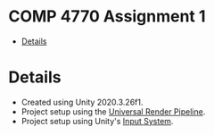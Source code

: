 ﻿# COMP 4770 Assignment 1

- [Details](#details 'Details')

# Details

- Created using Unity 2020.3.26f1.
- Project setup using the [Universal Render Pipeline](https://unity.com/srp/universal-render-pipeline "Universal Render Pipeline").
- Project setup using Unity's [Input System](https://docs.unity3d.com/Packages/com.unity.inputsystem@1.1/manual/index.html "Input System").